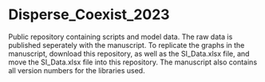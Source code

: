 # Disperse_Coexist_2023
Public repository containing scripts and model data. The raw data is published seperately with the manuscript. To replicate the graphs in the manuscript, download this repository, as well as the SI_Data.xlsx file, and move the SI_Data.xlsx file into this repository. The manuscript also contains all version numbers for the libraries used.  
